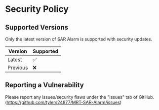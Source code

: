 # Security Policy

## Supported Versions

Only the latest version of SAR Alarm is supported with security updates.

| Version | Supported          |
| ------- | ------------------ |
| Latest  | :white_check_mark: | 
| Previous| :x:                |

## Reporting a Vulnerability

Please report any issues/security flaws under the "Issues" tab of GitHub. (https://github.com/tylers24877/MRT-SAR-Alarm/issues)
